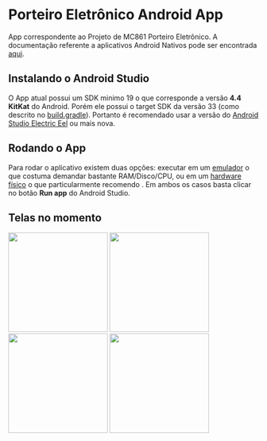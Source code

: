 # Porteiro Eletrônico Android App

App correspondente ao Projeto de MC861 Porteiro Eletrônico. A documentação referente a aplicativos Android Nativos pode ser encontrada [aqui](https://developer.android.com/topic/architecture/intro?hl=pt-br).


## Instalando o Android Studio

O App atual possui um SDK minimo 19 o que corresponde a versão **4.4 KitKat** do Android.  Porém ele possui o target SDK da versão 33 (como descrito no [build.gradle](https://gitlab.com/porteiro-eletronico/porteiro-eletronico-app/-/blob/main/app/build.gradle)). Portanto é recomendado usar a versão do [Android Studio Electric Eel](https://developer.android.com/studio/releases?hl=pt-br) ou mais nova.

## Rodando o App

Para rodar o aplicativo existem duas opções: executar em um [emulador](https://developer.android.com/studio/run/emulator?hl=pt-br) o que costuma demandar bastante RAM/Disco/CPU, ou em um [hardware físico](https://developer.android.com/studio/run/device?hl=pt-br)  o que particularmente recomendo . Em ambos os casos basta clicar no botão **Run app** do Android Studio.

## Telas no momento
<p float="left">
<img src="https://i.imgur.com/9HgeEGJ.jpg" width="200">
<img src="https://i.imgur.com/8ix9HEa.jpg" width="200">
<img src="https://i.imgur.com/KuOTdhP.jpg" width="200">
<img src="https://i.imgur.com/DgXqx60.jpg" width="200">
</p>
